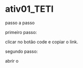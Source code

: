 # ativ01_TETI

passo a passo

primeiro passo:

clicar no botão code e copiar o link. 

segundo passo:

 abrir o 
